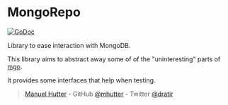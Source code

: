 # MongoRepo

[![GoDoc](https://godoc.org/github.com/mhutter/mr?status.svg)](https://godoc.org/github.com/mhutter/mr)

Library to ease interaction with MongoDB.

This library aims to abstract away some of of the "uninteresting" parts of [mgo][].

It provides some interfaces that help when testing.

> [Manuel Hutter](https://hutter.io) -
> GitHub [@mhutter](https://github.com/mhutter) -
> Twitter [@dratir](https://twitter.com/dratir)

[mgo]: https://github.com/globalsign/mgo
